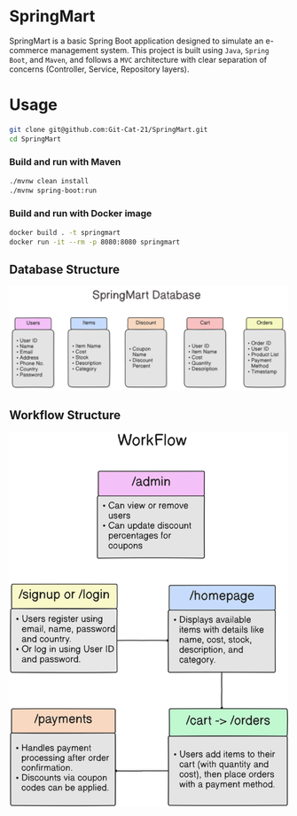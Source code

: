 # SpringMart 

SpringMart is a basic Spring Boot application designed to simulate an e-commerce management system. 
This project is built using `Java`, `Spring Boot`, and `Maven`, and follows a `MVC` architecture with clear separation of concerns (Controller, Service, Repository layers).

# Usage 
```bash 
git clone git@github.com:Git-Cat-21/SpringMart.git
cd SpringMart
```
### Build and run with Maven
```bash
./mvnw clean install 
./mvnw spring-boot:run
```

### Build and run with Docker image
```bash
docker build . -t springmart 
docker run -it --rm -p 8080:8080 springmart
```

## Database Structure
![Database Structure](src/main/resources/templates/dbstructure.png "Database structre")


## Workflow Structure
![Workflow Structure](src/main/resources/templates/workflow.png "Workflow structre title")


